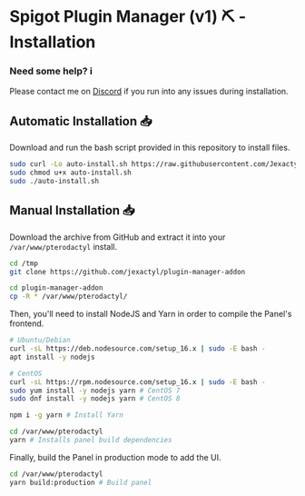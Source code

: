 # Spigot Plugin Manager (v1) ⛏️ - Installation

### Need some help? ℹ️
Please contact me on [Discord](https://discord.com/invite/qttGR4Z5Pk) if you run into any issues during installation.

## Automatic Installation 📥

Download and run the bash script provided in this repository to install files.

```bash
sudo curl -Lo auto-install.sh https://raw.githubusercontent.com/Jexactyl/plugin-manager-addon/main/auto-install.sh
sudo chmod u+x auto-install.sh
sudo ./auto-install.sh
```

## Manual Installation 📥

Download the archive from GitHub and extract it into your `/var/www/pterodactyl` install.

```bash
cd /tmp
git clone https://github.com/jexactyl/plugin-manager-addon

cd plugin-manager-addon
cp -R * /var/www/pterodactyl/
```

Then, you'll need to install NodeJS and Yarn in order to compile the Panel's frontend.

```bash
# Ubuntu/Debian
curl -sL https://deb.nodesource.com/setup_16.x | sudo -E bash -
apt install -y nodejs

# CentOS
curl -sL https://rpm.nodesource.com/setup_16.x | sudo -E bash -
sudo yum install -y nodejs yarn # CentOS 7
sudo dnf install -y nodejs yarn # CentOS 8
```

```bash
npm i -g yarn # Install Yarn

cd /var/www/pterodactyl
yarn # Installs panel build dependencies
```

Finally, build the Panel in production mode to add the UI.

```bash
cd /var/www/pterodactyl
yarn build:production # Build panel
```
